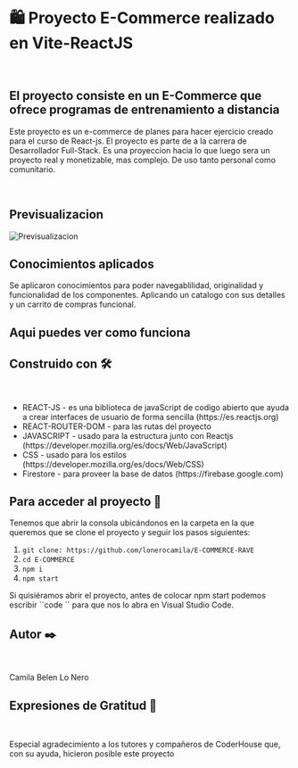 # 🛍️ Proyecto E-Commerce realizado en Vite-ReactJS

<br/> 


## El proyecto consiste en un E-Commerce que ofrece programas de entrenamiento a distancia 

<p>Este proyecto es un e-commerce de planes para hacer ejercicio creado para el curso de React-js. El proyecto es parte de a la carrera de Desarrollador Full-Stack. Es una proyeccion hacia lo que luego sera un proyecto real y monetizable, mas complejo. De uso tanto personal como comunitario. </p>
 
 <br/> 

<h2> Previsualizacion </h2>

![Previsualizacion](https://user-images.githubusercontent.com/112669005/233869118-1f608aff-c547-4ce3-9de7-c2a1f10dac97.gif)


## Conocimientos aplicados

<p>
Se aplicaron conocimientos para poder navegablilidad, originalidad y funcionalidad de los componentes. Aplicando un catalogo con sus detalles y un carrito de compras funcional. <p>


## Aqui puedes ver como funciona 

<!-- Gif -->



<h2>Construido con 🛠️ </h2>
<br>
<ul>
<li>REACT-JS - es una biblioteca de javaScript de codigo abierto que ayuda a crear interfaces de usuario de forma sencilla (https://es.reactjs.org)</li>
<li>REACT-ROUTER-DOM - para las rutas del proyecto</li>
<li> JAVASCRIPT - usado para la estructura junto con Reactjs (https://developer.mozilla.org/es/docs/Web/JavaScript)</li>
<li> CSS - usado para los estilos (https://developer.mozilla.org/es/docs/Web/CSS) </li>
<li>Firestore - para proveer la base de datos (https://firebase.google.com)</li>
 </ul>

<h2>Para acceder al proyecto 🚀 </h2>
<p> Tenemos que abrir la consola ubicándonos en la carpeta en la que queremos que se clone el proyecto y seguir los pasos siguientes:</p>

 1. `git clone: https://github.com/lonerocamila/E-COMMERCE-RAVE   `
 2. ` cd E-COMMERCE `
 3. ` npm i  `
 4. ` npm start `

 <p>Si quisiéramos abrir el proyecto, antes de colocar npm start podemos escribir ``code `` para que nos lo abra en Visual Studio Code.</p>

<h2>Autor ✒️ </h2>
<br>
<p>Camila Belen Lo Nero</p>

<h2>Expresiones de Gratitud 🎁</h2>
<br>
<p>Especial agradecimiento a los tutores y compañeros de CoderHouse que, con su ayuda, hicieron posible este proyecto </p> 
